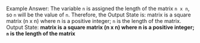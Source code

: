 Example Answer:
The variable `n` is assigned the length of the matrix `n x n`, so `n` will be the value of `n`. Therefore, the Output State is: matrix is a square matrix (n x n) where n is a positive integer; `n` is the length of the matrix.
Output State: **matrix is a square matrix (n x n) where n is a positive integer; `n` is the length of the matrix**